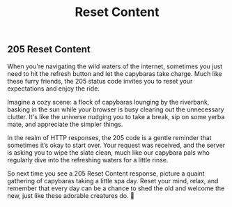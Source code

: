 ﻿---
category: 2xx
code: 205
cover: https://firebasestorage.googleapis.com/v0/b/capy-http.appspot.com/o/Capy-205-750x600.webp?alt=media
thumbnail: https://firebasestorage.googleapis.com/v0/b/capy-http.appspot.com/o/Capy-205-250x200.webp?alt=media
coverAlt: Reset Content
description: Reset Content
pubDate: 2014-06-01
tags:
- 2xx
title: Reset Content
---


## 205 Reset Content

When you're navigating the wild waters of the internet, sometimes you just need to hit the refresh button and let the capybaras take charge. Much like these furry friends, the 205 status code invites you to reset your expectations and enjoy the ride.

Imagine a cozy scene: a flock of capybaras lounging by the riverbank, basking in the sun while your browser is busy clearing out the unnecessary clutter. It's like the universe nudging you to take a break, sip on some yerba mate, and appreciate the simpler things. 

In the realm of HTTP responses, the 205 code is a gentle reminder that sometimes it’s okay to start over. Your request was received, and the server is asking you to wipe the slate clean, much like our capybara pals who regularly dive into the refreshing waters for a little rinse.

So next time you see a 205 Reset Content response, picture a quaint gathering of capybaras taking a little spa day. Reset your mind, relax, and remember that every day can be a chance to shed the old and welcome the new, just like these adorable creatures do. 🐾